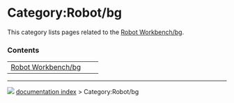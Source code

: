 # Category:Robot/bg
This category lists pages related to the [Robot Workbench/bg](Robot_Workbench/bg.md).

### Contents

|     |     |     |
| --- | --- | --- |
| [Robot Workbench/bg](Robot_Workbench/bg.md) |



---
![](images/Button_right.svg) [documentation index](../README.md) > Category:Robot/bg
